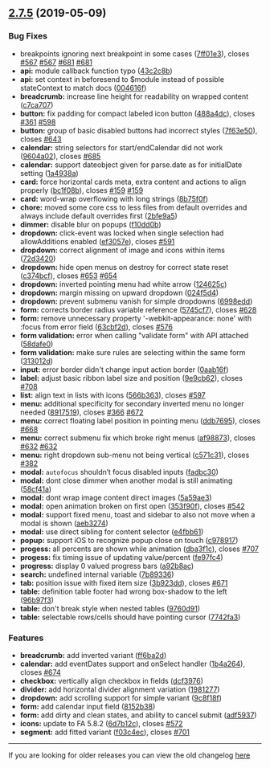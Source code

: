 ## [2.7.5](https://github.com/fomantic/Fomantic-UI/compare/2.7.4...2.7.5) (2019-05-09)


### Bug Fixes

* breakpoints ignoring next breakpoint in some cases ([7ff01e3](https://github.com/fomantic/Fomantic-UI/commit/7ff01e3)), closes [#567](https://github.com/fomantic/Fomantic-UI/issues/567) [#567](https://github.com/fomantic/Fomantic-UI/issues/567) [#681](https://github.com/fomantic/Fomantic-UI/issues/681) [#681](https://github.com/fomantic/Fomantic-UI/issues/681)
* **api:** module callback function typo ([43c2c8b](https://github.com/fomantic/Fomantic-UI/commit/43c2c8b))
* **api:** set context in beforesend to $module instead of possible stateContext to match docs ([004616f](https://github.com/fomantic/Fomantic-UI/commit/004616f))
* **breadcrumb:** increase line height for readability on wrapped content ([c7ca707](https://github.com/fomantic/Fomantic-UI/commit/c7ca707))
* **button:** fix padding for compact labeled icon button ([488a4dc](https://github.com/fomantic/Fomantic-UI/commit/488a4dc)), closes [#361](https://github.com/fomantic/Fomantic-UI/issues/361) [#598](https://github.com/fomantic/Fomantic-UI/issues/598)
* **button:** group of basic disabled buttons had incorrect styles ([7f63e50](https://github.com/fomantic/Fomantic-UI/commit/7f63e50)), closes [#643](https://github.com/fomantic/Fomantic-UI/issues/643)
* **calendar:** string selectors for start/endCalendar did not work ([9604a02](https://github.com/fomantic/Fomantic-UI/commit/9604a02)), closes [#685](https://github.com/fomantic/Fomantic-UI/issues/685)
* **calendar:** support dateobject given for parse.date as for initialDate setting ([1a4938a](https://github.com/fomantic/Fomantic-UI/commit/1a4938a))
* **card:** force horizontal cards meta, extra content and actions to align properly ([bc1f08b](https://github.com/fomantic/Fomantic-UI/commit/bc1f08b)), closes [#159](https://github.com/fomantic/Fomantic-UI/issues/159) [#159](https://github.com/fomantic/Fomantic-UI/issues/159)
* **card:** word-wrap overflowing with long strings ([8b75f0f](https://github.com/fomantic/Fomantic-UI/commit/8b75f0f))
* **chore:** moved some core css to less files from default overrides and always include default overrides first ([2bfe9a5](https://github.com/fomantic/Fomantic-UI/commit/2bfe9a5))
* **dimmer:** disable blur on popups ([f10dd0b](https://github.com/fomantic/Fomantic-UI/commit/f10dd0b))
* **dropdown:** click-event was locked when single selection had allowAdditions enabled ([ef3057e](https://github.com/fomantic/Fomantic-UI/commit/ef3057e)), closes [#591](https://github.com/fomantic/Fomantic-UI/issues/591)
* **dropdown:** correct alignment of image and icons within items ([72d3420](https://github.com/fomantic/Fomantic-UI/commit/72d3420))
* **dropdown:** hide open menus on destroy for correct state reset ([c374bcf](https://github.com/fomantic/Fomantic-UI/commit/c374bcf)), closes [#653](https://github.com/fomantic/Fomantic-UI/issues/653) [#654](https://github.com/fomantic/Fomantic-UI/issues/654)
* **dropdown:** inverted pointing menu had white arrow ([124625c](https://github.com/fomantic/Fomantic-UI/commit/124625c))
* **dropdown:** margin missing on upward dropdown ([024f5d4](https://github.com/fomantic/Fomantic-UI/commit/024f5d4))
* **dropdown:** prevent submenu vanish for simple dropdowns ([6998edd](https://github.com/fomantic/Fomantic-UI/commit/6998edd))
* **form:** corrects border radius variable reference ([5745cf7](https://github.com/fomantic/Fomantic-UI/commit/5745cf7)), closes [#628](https://github.com/fomantic/Fomantic-UI/issues/628)
* **form:** remove unnecessary property '-webkit-appearance: none' with :focus from error field ([63cbf2d](https://github.com/fomantic/Fomantic-UI/commit/63cbf2d)), closes [#576](https://github.com/fomantic/Fomantic-UI/issues/576)
* **form validation:** error when calling "validate form" with API attached ([58dafe0](https://github.com/fomantic/Fomantic-UI/commit/58dafe0))
* **form validation:** make sure rules are selecting within the same form ([313012d](https://github.com/fomantic/Fomantic-UI/commit/313012d))
* **input:** error border didn't change input action border ([0aab16f](https://github.com/fomantic/Fomantic-UI/commit/0aab16f))
* **label:** adjust basic ribbon label size and position ([9e9cb62](https://github.com/fomantic/Fomantic-UI/commit/9e9cb62)), closes [#708](https://github.com/fomantic/Fomantic-UI/issues/708)
* **list:** align text in lists with icons ([566b363](https://github.com/fomantic/Fomantic-UI/commit/566b363)), closes [#597](https://github.com/fomantic/Fomantic-UI/issues/597)
* **menu:** additional specificity for secondary inverted menu no longer needed ([8917519](https://github.com/fomantic/Fomantic-UI/commit/8917519)), closes [#366](https://github.com/fomantic/Fomantic-UI/issues/366) [#672](https://github.com/fomantic/Fomantic-UI/issues/672)
* **menu:** correct floating label position in pointing menu ([ddb7695](https://github.com/fomantic/Fomantic-UI/commit/ddb7695)), closes [#668](https://github.com/fomantic/Fomantic-UI/issues/668)
* **menu:** correct submenu fix which broke right menus ([af98873](https://github.com/fomantic/Fomantic-UI/commit/af98873)), closes [#632](https://github.com/fomantic/Fomantic-UI/issues/632) [#632](https://github.com/fomantic/Fomantic-UI/issues/632)
* **menu:** right dropdown sub-menu not being vertical ([c571c31](https://github.com/fomantic/Fomantic-UI/commit/c571c31)), closes [#382](https://github.com/fomantic/Fomantic-UI/issues/382)
* **modal:** `autofocus` shouldn’t focus disabled inputs ([fadbc30](https://github.com/fomantic/Fomantic-UI/commit/fadbc30))
* **modal:** dont close dimmer when another modal is still animating ([58cf41a](https://github.com/fomantic/Fomantic-UI/commit/58cf41a))
* **modal:** dont wrap image content direct images ([5a59ae3](https://github.com/fomantic/Fomantic-UI/commit/5a59ae3))
* **modal:** open animation broken on first open ([353f90f](https://github.com/fomantic/Fomantic-UI/commit/353f90f)), closes [#542](https://github.com/fomantic/Fomantic-UI/issues/542)
* **modal:** support fixed menu, toast and sidebar to also not move when a modal is shown ([aeb3274](https://github.com/fomantic/Fomantic-UI/commit/aeb3274))
* **modal:** use direct sibling for content selector ([e4fbb61](https://github.com/fomantic/Fomantic-UI/commit/e4fbb61))
* **popup:** support iOS to recognize popup close on touch ([c978917](https://github.com/fomantic/Fomantic-UI/commit/c978917))
* **progess:** all percents are shown while animation ([dba3f1c](https://github.com/fomantic/Fomantic-UI/commit/dba3f1c)), closes [#707](https://github.com/fomantic/Fomantic-UI/issues/707)
* **progess:** fix timing issue of updating value/percent ([fe97fc4](https://github.com/fomantic/Fomantic-UI/commit/fe97fc4))
* **progress:** display 0 valued progress bars ([a92b8ac](https://github.com/fomantic/Fomantic-UI/commit/a92b8ac))
* **search:** undefined internal variable ([7b89336](https://github.com/fomantic/Fomantic-UI/commit/7b89336))
* **tab:** position issue with fixed item size ([3b923dd](https://github.com/fomantic/Fomantic-UI/commit/3b923dd)), closes [#671](https://github.com/fomantic/Fomantic-UI/issues/671)
* **table:** definition table footer had wrong box-shadow to the left ([96b97f3](https://github.com/fomantic/Fomantic-UI/commit/96b97f3))
* **table:** don't break style when nested tables ([9760d91](https://github.com/fomantic/Fomantic-UI/commit/9760d91))
* **table:** selectable rows/cells should have pointing cursor ([7742fa3](https://github.com/fomantic/Fomantic-UI/commit/7742fa3))


### Features

* **breadcrumb:** add inverted variant ([ff6ba2d](https://github.com/fomantic/Fomantic-UI/commit/ff6ba2d))
* **calendar:** add eventDates support and onSelect handler ([1b4a264](https://github.com/fomantic/Fomantic-UI/commit/1b4a264)), closes [#674](https://github.com/fomantic/Fomantic-UI/issues/674)
* **checkbox:** vertically align checkbox in fields ([dcf3976](https://github.com/fomantic/Fomantic-UI/commit/dcf3976))
* **divider:** add horizontal divider alignment variation ([1981277](https://github.com/fomantic/Fomantic-UI/commit/1981277))
* **dropdown:** add scrolling support for simple variant ([9c8f18f](https://github.com/fomantic/Fomantic-UI/commit/9c8f18f))
* **form:** add calendar input field ([8152b38](https://github.com/fomantic/Fomantic-UI/commit/8152b38))
* **form:** add dirty and clean states, and ability to cancel submit ([adf5937](https://github.com/fomantic/Fomantic-UI/commit/adf5937))
* **icons:** update to FA 5.8.2 ([6d7b12c](https://github.com/fomantic/Fomantic-UI/commit/6d7b12c)), closes [#572](https://github.com/fomantic/Fomantic-UI/issues/572)
* **segment:** add fitted variant ([f03c4ec](https://github.com/fomantic/Fomantic-UI/commit/f03c4ec)), closes [#701](https://github.com/fomantic/Fomantic-UI/issues/701)


---

If you are looking for older releases you can view the old changelog [here](https://github.com/fomantic/Fomantic-UI/blob/12858b50efc5e00fa722e4438d0c83593b8bf29e/RELEASE-NOTES.md)
